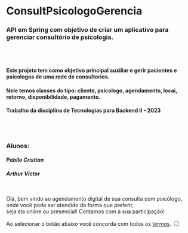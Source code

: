 # ConsultPsicologoGerencia
<h3>API em Spring com objetivo de criar um aplicativo para gerenciar consultório de psicologia.</h3><br />
<br />
<h4>Este projeto tem como objetivo principal auxiliar e gerir pacientes e psicologos de uma rede de consultorios.</h4>
<h4>Nele temos classes do tipo: cliente, psicologo, agendamento, locai, retorno, disponibilidade, pagamento.</h4>
<h4>Trabalho da disciplina de Tecnologias para Backend II - 2023 </h4><br /><br />

<h3>Alunos:</h3>
<h4><i>Pabllo Cristian</i></h4>
<h4><i>Arthur Victor</i></h4><br />

<p>Olá, bem vindo ao agendamento digital de sua consulta com psicólogo, onde você pode ser atendido da forma que preferir, <br />seja ela online ou presencial! Contamos com a sua participação!</p>
<label htmlFor="termos">Ao selecionar o botão abaixo você concorda com todos os <a href="https://github.com/IkPc/ConsultPsicologoGerencia">termos</a>.</label>
<input type="checkbox"></input>
